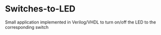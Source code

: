 # Switches-to-LED
Small application implemented in Verilog/VHDL to turn on/off the LED to the corresponding switch 
